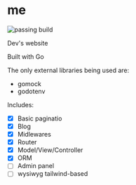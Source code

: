 # me

![passing build](https://github.com//osousa/me/actions/workflows/go.yml/badge.svg)

Dev's website

Built with Go


The only external libraries being used are:
- gomock
- godotenv


Includes: 

 - [x] Basic paginatio
 - [x] Blog
 - [x] Midlewares
 - [x] Router
 - [x] Model/View/Controller
 - [x] ORM
 - [ ] Admin panel
 - [ ] wysiwyg tailwind-based
